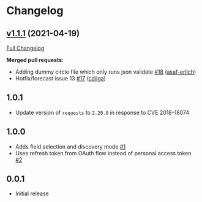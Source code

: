 # Changelog

## [v1.1.1](https://github.com/singer-io/tap-harvest-forecast/tree/v1.1.1) (2021-04-19)

[Full Changelog](https://github.com/singer-io/tap-harvest-forecast/compare/v1.1.0...v1.1.1)

**Merged pull requests:**

- Adding dummy circle file which only runs json validate [\#18](https://github.com/singer-io/tap-harvest-forecast/pull/18) ([asaf-erlich](https://github.com/asaf-erlich))
- Hotfix/forecast issue 13 [\#17](https://github.com/singer-io/tap-harvest-forecast/pull/17) ([cdilga](https://github.com/cdilga))

## 1.0.1
  * Update version of `requests` to `2.20.0` in response to CVE 2018-18074

## 1.0.0
  * Adds field selection and discovery mode [#1](https://github.com/singer-io/tap-harvest-forecast/pull/1)
  * Uses refresh token from OAuth flow instead of personal access token [#2](https://github.com/singer-io/tap-harvest-forecast/pull/2)

## 0.0.1
  * Initial release
